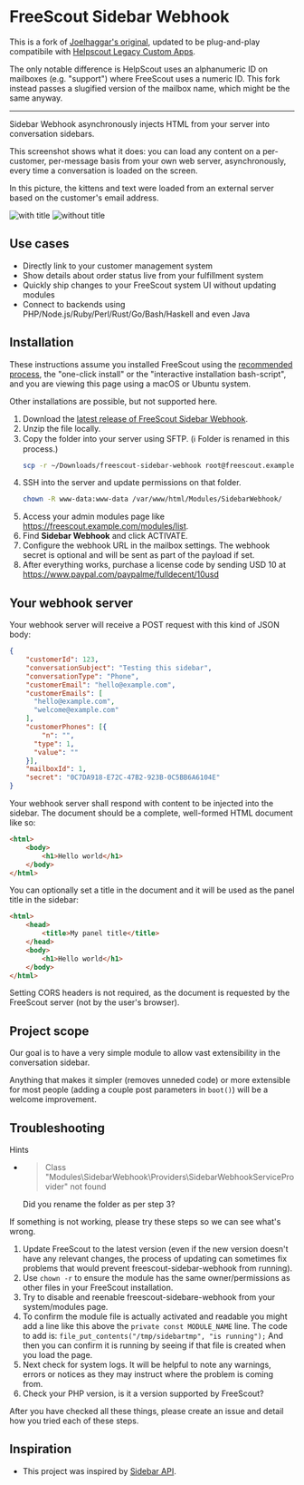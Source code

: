 # FreeScout Sidebar Webhook

This is a fork of [Joelhaggar's original](https://github.com/Joelhaggar/helpscout_to_freescout_migration), updated to be plug-and-play compatibile with [Helpscout Legacy Custom Apps](https://developer.helpscout.com/apps/legacy-custom-apps/dynamic/).

The only notable difference is HelpScout uses an alphanumeric ID on mailboxes (e.g. "support") where FreeScout uses a numeric ID. This fork instead passes a slugified version of the mailbox name, which might be the same anyway.

---

Sidebar Webhook asynchronously injects HTML from your server into conversation sidebars.

This screenshot shows what it does: you can load any content on a per-customer, per-message basis from your own web server, asynchronously, every time a conversation is loaded on the screen.

In this picture, the kittens and text were loaded from an external server based on the customer's email address.

![with title](sidebar-with-title.png)
![without title](sidebar-without-title.png)

## Use cases

- Directly link to your customer management system
- Show details about order status live from your fulfillment system
- Quickly ship changes to your FreeScout system UI without updating modules
- Connect to backends using PHP/Node.js/Ruby/Perl/Rust/Go/Bash/Haskell and even Java

## Installation

These instructions assume you installed FreeScout using the [recommended process](https://github.com/freescout-helpdesk/freescout/wiki/Installation-Guide), the "one-click install" or the "interactive installation bash-script", and you are viewing this page using a macOS or Ubuntu system.

Other installations are possible, but not supported here.

1. Download the [latest release of FreeScout Sidebar Webhook](https://github.com/fulldecent/freescout-sidebar-webhook/releases).
2. Unzip the file locally.
3. Copy the folder into your server using SFTP. (ℹ️ Folder is renamed in this process.)
   ```sh
   scp -r ~/Downloads/freescout-sidebar-webhook root@freescout.example.com:/var/www/html/Modules/SidebarWebhook/
   ```
4. SSH into the server and update permissions on that folder.
   ```sh
   chown -R www-data:www-data /var/www/html/Modules/SidebarWebhook/
   ```
5. Access your admin modules page like https://freescout.example.com/modules/list.
6. Find **Sidebar Webhook** and click ACTIVATE.
7. Configure the webhook URL in the mailbox settings. The webhook secret is optional and will be sent as part of the payload if set.
8. After everything works, purchase a license code by sending USD 10 at https://www.paypal.com/paypalme/fulldecent/10usd

## Your webhook server

Your webhook server will receive a POST request with this kind of JSON body:
```json
{
    "customerId": 123,
    "conversationSubject": "Testing this sidebar",
    "conversationType": "Phone",
    "customerEmail": "hello@example.com",
    "customerEmails": [
      "hello@example.com",
      "welcome@example.com"
    ],
    "customerPhones": [{
	    "n": "",
      "type": 1,
      "value": ""
    }],
    "mailboxId": 1,
    "secret": "0C7DA918-E72C-47B2-923B-0C5BB6A6104E"
}
```

Your webhook server shall respond with content to be injected into the sidebar. The document should be a complete, well-formed HTML document like so:

```html
<html>
    <body>
        <h1>Hello world</h1>
    </body>
</html>
```

You can optionally set a title in the document and it will be used as the panel title in the sidebar:

```html
<html>
    <head>
        <title>My panel title</title>
    </head>
    <body>
        <h1>Hello world</h1>
    </body>
</html>
```
Setting CORS headers is not required, as the document is requested by the FreeScout server (not by the user's browser).

## Project scope

Our goal is to have a very simple module to allow vast extensibility in the conversation sidebar.

Anything that makes it simpler (removes unneded code) or more extensible for most people (adding a couple post parameters in `boot()`) will be a welcome improvement.

## Troubleshooting

Hints

* >  Class "Modules\SidebarWebhook\Providers\SidebarWebhookServiceProvider" not found

  Did you rename the folder as per step 3?

If something is not working, please try these steps so we can see what's wrong.

1. Update FreeScout to the latest version (even if the new version doesn't have any relevant changes, the process of updating can sometimes fix problems that would prevent freescout-sidebar-webhook from running).
2. Use `chown -r` to ensure the module has the same owner/permissions as other files in your FreeScout installation.
3. Try to disable and reenable freescout-sidebare-webhook from your system/modules page.
4. To confirm the module file is actually activated and readable you might add a line like this above the `private const MODULE_NAME` line. The code to add is: `file_put_contents("/tmp/sidebartmp", "is running");` And then you can confirm it is running by seeing if that file is created when you load the page.
5. Next check for system logs. It will be helpful to note any warnings, errors or notices as they may instruct where the problem is coming from.
6. Check your PHP version, is it a version supported by FreeScout?

After you have checked all these things, please create an issue and detail how you tried each of these steps.

## Inspiration

* This project was inspired by [Sidebar API](https://github.com/scout-devs/SidebarApi).
